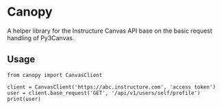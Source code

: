 Canopy
======

A helper library for the Instructure Canvas API base on the basic request handling of Py3Canvas.

Usage
------

    from canopy import CanvasClient

    client = CanvasClient('https://abc.instructure.com', 'access token')
    user = client.base_request('GET', '/api/v1/users/self/profile')
    print(user)
